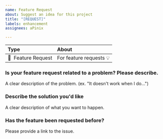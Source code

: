 ```yaml
---
name: Feature Request
about: Suggest an idea for this project
title: "[REQUEST]"
labels: enhancement
assignees: aPinix

---
```


Type | About
:--- | :---
🚀&nbsp;&nbsp;Feature Request | For feature requests 💡

### Is your feature request related to a problem? Please describe.
A clear description of the problem. (ex. "It doesn't work when I do...")

### Describe the solution you'd like
A clear description of what you want to happen.

### Has the feature been requested before?
Please provide a link to the issue.
